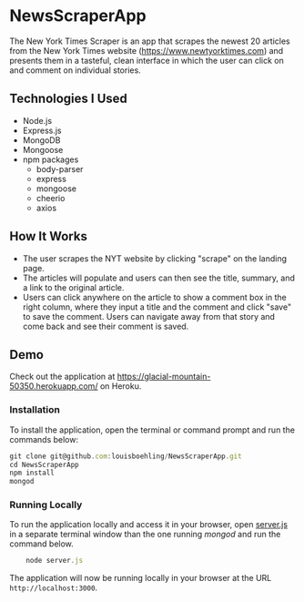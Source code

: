 # NewsScraperApp

The New York Times Scraper is an app that scrapes the newest 20 articles from the New York Times website (https://www.newtyorktimes.com) and presents them in a tasteful, clean interface in which the user can click on and comment on individual stories.  

## Technologies I Used
- Node.js
- Express.js
- MongoDB
- Mongoose
- npm packages
    - body-parser
    - express
    - mongoose
    - cheerio
    - axios

## How It Works
- The user scrapes the NYT website by clicking "scrape" on the landing page.
- The articles will populate and users can then see the title, summary, and a link to the original article.
- Users can click anywhere on the article to show a comment box in the right column, where they input a title and the comment and click "save" to save the comment. Users can navigate away from that story and come back and see their comment is saved. 

## Demo

Check out the application at https://glacial-mountain-50350.herokuapp.com/ on Heroku.

### Installation

To install the application, open the terminal or command prompt and run the commands below:

``` Javascript
git clone git@github.com:louisboehling/NewsScraperApp.git
cd NewsScraperApp
npm install
mongod
```
	
### Running Locally

To run the application locally and access it in your browser, open [server.js](./server.js) in a separate terminal window than the one running *mongod* and run the command below.

``` Javascript
	node server.js
```
	
The application will now be running locally in your browser at the URL `http://localhost:3000`.